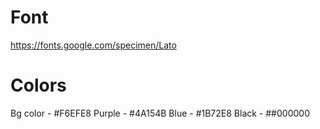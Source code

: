# Font
https://fonts.google.com/specimen/Lato

# Colors
Bg color - #F6EFE8
Purple - #4A154B
Blue - #1B72E8
Black - ##000000
